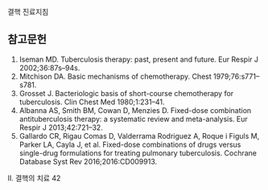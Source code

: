 결핵 진료지침

## 참고문헌

1. Iseman MD. Tuberculosis therapy: past, present and future. Eur Respir J 2002;36:87s–94s.
2. Mitchison DA. Basic mechanisms of chemotherapy. Chest 1979;76:s771–s781.
3. Grosset J. Bacteriologic basis of short-course chemotherapy for tuberculosis. Clin Chest Med 1980;1:231–41.
4. Albanna AS, Smith BM, Cowan D, Menzies D. Fixed-dose combination antituberculosis therapy: a systematic review and meta-analysis. Eur Respir J 2013;42:721–32.
5. Gallardo CR, Rigau Comas D, Valderrama Rodriguez A, Roque i Figuls M, Parker LA, Cayla J, et al. Fixed-dose combinations of drugs versus single-drug formulations for treating pulmonary tuberculosis. Cochrane Database Syst Rev 2016;2016:CD009913.

II. 결핵의 치료 <PAGE>42